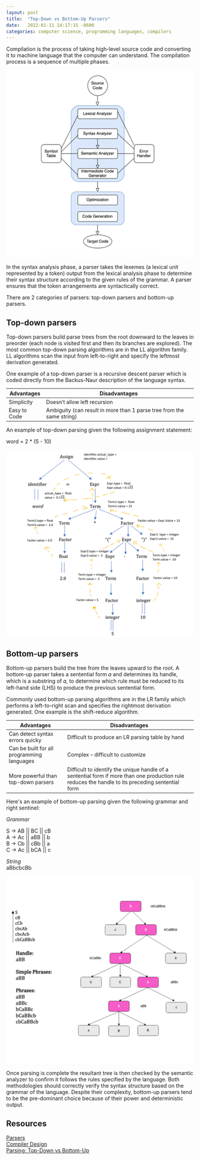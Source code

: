 ```yaml
---
layout: post
title:  "Top-Down vs Bottom-Up Parsers"
date:   2022-01-11 14:17:15 -0600
categories: computer science, programming languages, compilers
---
```


Compilation is the process of taking high-level source code and converting it to machine language that the computer can understand. The compilation process is a sequence of multiple phases.  

![Compilation Process](/assets/images/compilation-process.png)

In the syntax analysis phase, a parser takes the lexemes (a lexical unit represented by a token) output from the lexical analysis phase to determine their syntax structure according to the given rules of the grammar. A parser ensures that the token arrangements are syntactically correct.  

There are 2 categories of parsers: top-down parsers and bottom-up parsers.  

## Top-down parsers

Top-down parsers build parse trees from the root downward to the leaves in preorder (each node is visited first and then its branches are explored). The most common top-down parsing algorithms are in the LL algorithm family. LL algorithms scan the input from left-to-right and specify the leftmost derivation generated.  

One example of a top-down parser is a recursive descent parser which is coded directly from the Backus-Naur description of the language syntax.

| Advantages | Disadvantages |
| ----------- | ----------- |
| Simplicity | Doesn’t allow left recursion      |
| Easy to Code   | Ambiguity (can result in more than 1 parse tree from the same string)        |

An example of top-down parsing given the following assignment statement:

word = 2 * (5 - 10)

![Top-down parse example](/assets/images/top-down-parse.png)

## Bottom-up parsers

Bottom-up parsers build the tree from the leaves upward to the root. A bottom-up parser takes a sentential form 𝛼 and determines its handle, which is a substring of 𝛼, to determine which rule must
be reduced to its left-hand side (LHS) to produce the previous sentential form.  

Commonly used bottom-up parsing algorithms are in the LR family which performs a left-to-right scan and specifies the rightmost derivation generated. One example is the shift-reduce algorithm.

| Advantages | Disadvantages |
| ----------- | ----------- |
| Can detect syntax errors quicky | Difficult to produce an LR parsing table by hand |
| Can be built for all programming languages   | Complex – difficult to customize |
| More powerful than top-down parsers | Difficult to identify the unique handle of a sentential form if more than one production rule reduces the handle to its preceding sentential form |

Here's an example of bottom-up parsing given the following grammar and right sentinel:

*Grammar*

S → AB || BC || cB  
A → Ac || aBB || b  
B → Cb || cBb || a  
C → Ac || bCA || c  

*String*  
aBbcbcBb

![Bottom-Up Parse Tree Example](/assets/images/bottom-up-parse.png)

Once parsing is complete the resultant tree is then checked by the semantic analyzer to confirm it follows the rules specified by the language. Both methodologies should correctly verify the syntax structure based on the grammar of the language. Despite their complexity, bottom-up parsers tend to be the pre-dominant choice because of their power and deterministic output.  

## Resources
[Parsers](https://en.wikipedia.org/wiki/Parsing)  
[Compiler Design](https://www.tutorialspoint.com/compiler_design/compiler_design_phases_of_compiler.htm)  
[Parsing: Top-Down vs Bottom-Up](https://jeffreykegler.github.io/Ocean-of-Awareness-blog/individual/2014/11/ll.html)
